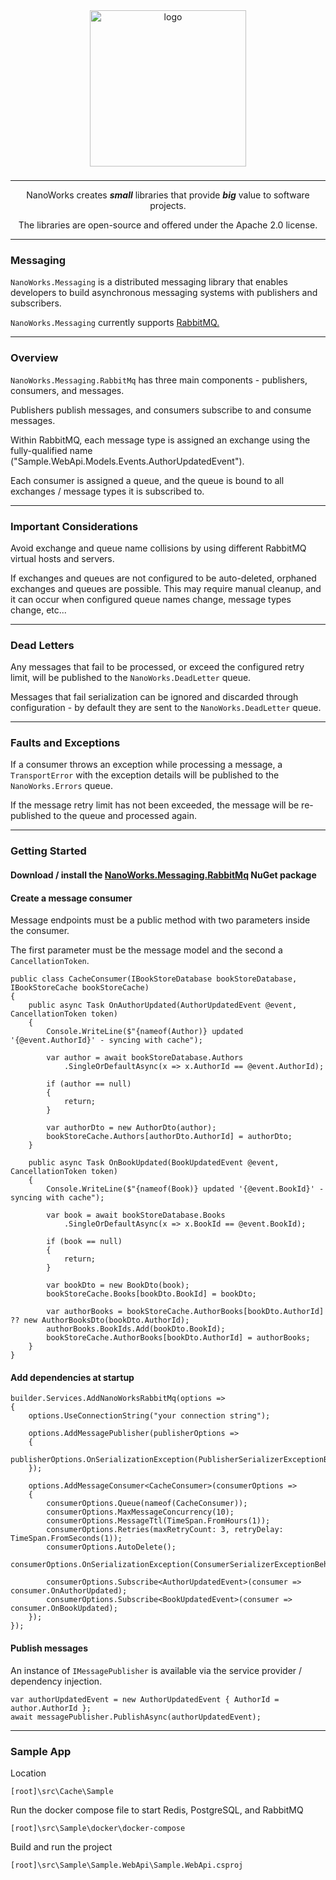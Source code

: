 <center>

<img src="https://avatars.githubusercontent.com/u/172126989?s=400&u=930ba2bd7e78a6be9c4bd504d656f29453d74a80&v=4" alt="logo" style="width: 250px; margin-bottom: 8px;" />

---

NanoWorks creates **_small_** libraries that provide **_big_** value to software projects. 

The libraries are open-source and offered under the Apache 2.0 license.

---

</center>

### Messaging

`NanoWorks.Messaging` is a distributed messaging library that enables developers to build asynchronous messaging systems with publishers and subscribers.

`NanoWorks.Messaging` currently supports [RabbitMQ.](https://www.rabbitmq.com/)

---

### Overview

`NanoWorks.Messaging.RabbitMq` has three main components - publishers, consumers, and messages.

Publishers publish messages, and consumers subscribe to and consume messages.

Within RabbitMQ, each message type is assigned an exchange using the fully-qualified name ("Sample.WebApi.Models.Events.AuthorUpdatedEvent").

Each consumer is assigned a queue, and the queue is bound to all exchanges / message types it is subscribed to.

---

### Important Considerations

Avoid exchange and queue name collisions by using different RabbitMQ virtual hosts and servers.  

If exchanges and queues are not configured to be auto-deleted, orphaned exchanges and queues are possible. This may require manual cleanup, and it can occur when configured queue names change, message types change, etc...

---

### Dead Letters

Any messages that fail to be processed, or exceed the configured retry limit, will be published to the `NanoWorks.DeadLetter` queue.

Messages that fail serialization can be ignored and discarded through configuration - by default they are sent to the `NanoWorks.DeadLetter` queue.

---

### Faults and Exceptions

If a consumer throws an exception while processing a message, a `TransportError` with the exception details will be published to the `NanoWorks.Errors` queue.

If the message retry limit has not been exceeded, the message will be re-published to the queue and processed again. 

---

### Getting Started

#### Download / install the [NanoWorks.Messaging.RabbitMq](https://www.nuget.org/packages/NanoWorks.Messaging.RabbitMq) NuGet package

#### Create a message consumer

Message endpoints must be a public method with two parameters inside the consumer.

The first parameter must be the message model and the second a `CancellationToken`.

```
public class CacheConsumer(IBookStoreDatabase bookStoreDatabase, IBookStoreCache bookStoreCache)
{
    public async Task OnAuthorUpdated(AuthorUpdatedEvent @event, CancellationToken token)
    {
        Console.WriteLine($"{nameof(Author)} updated '{@event.AuthorId}' - syncing with cache");

        var author = await bookStoreDatabase.Authors
            .SingleOrDefaultAsync(x => x.AuthorId == @event.AuthorId);

        if (author == null)
        {
            return;
        }

        var authorDto = new AuthorDto(author);
        bookStoreCache.Authors[authorDto.AuthorId] = authorDto;
    }

    public async Task OnBookUpdated(BookUpdatedEvent @event, CancellationToken token)
    {
        Console.WriteLine($"{nameof(Book)} updated '{@event.BookId}' - syncing with cache");

        var book = await bookStoreDatabase.Books
            .SingleOrDefaultAsync(x => x.BookId == @event.BookId);

        if (book == null)
        {
            return;
        }

        var bookDto = new BookDto(book);
        bookStoreCache.Books[bookDto.BookId] = bookDto;

        var authorBooks = bookStoreCache.AuthorBooks[bookDto.AuthorId] ?? new AuthorBooksDto(bookDto.AuthorId);
        authorBooks.BookIds.Add(bookDto.BookId);
        bookStoreCache.AuthorBooks[bookDto.AuthorId] = authorBooks;
    }
}
```

#### Add dependencies at startup

```
builder.Services.AddNanoWorksRabbitMq(options =>
{
    options.UseConnectionString("your connection string");

    options.AddMessagePublisher(publisherOptions =>
    {
        publisherOptions.OnSerializationException(PublisherSerializerExceptionBehavior.Ignore);
    });

    options.AddMessageConsumer<CacheConsumer>(consumerOptions =>
    {
        consumerOptions.Queue(nameof(CacheConsumer));
        consumerOptions.MaxMessageConcurrency(10);
        consumerOptions.MessageTtl(TimeSpan.FromHours(1));
        consumerOptions.Retries(maxRetryCount: 3, retryDelay: TimeSpan.FromSeconds(1));
        consumerOptions.AutoDelete();
        consumerOptions.OnSerializationException(ConsumerSerializerExceptionBehavior.DeadLetter);

        consumerOptions.Subscribe<AuthorUpdatedEvent>(consumer => consumer.OnAuthorUpdated);
        consumerOptions.Subscribe<BookUpdatedEvent>(consumer => consumer.OnBookUpdated);
    });
});
```

#### Publish messages

An instance of `IMessagePublisher` is available via the service provider / dependency injection.

```
var authorUpdatedEvent = new AuthorUpdatedEvent { AuthorId = author.AuthorId };
await messagePublisher.PublishAsync(authorUpdatedEvent);
```
___

### Sample App

Location

```
[root]\src\Cache\Sample
```

Run the docker compose file to start Redis, PostgreSQL, and RabbitMQ
```
[root]\src\Sample\docker\docker-compose
```

Build and run the project
```
[root]\src\Sample\Sample.WebApi\Sample.WebApi.csproj
```
